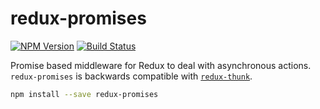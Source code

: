 # redux-promises

[![NPM Version](https://img.shields.io/npm/v/redux-promises.svg?style=flat)](https://npmjs.org/package/redux-promises)
[![Build Status](https://img.shields.io/travis/CrocoDillon/redux-promises.svg?style=flat)](https://travis-ci.org/CrocoDillon/redux-promises)

Promise based middleware for Redux to deal with asynchronous actions. `redux-promises` is backwards compatible with [`redux-thunk`](https://github.com/gaearon/redux-thunk).

```bash
npm install --save redux-promises
```
